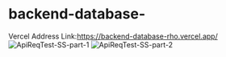 # backend-database-
Vercel Address Link:https://backend-database-rho.vercel.app/
![ApiReqTest-SS-part-1 ](https://github.com/user-attachments/assets/9651a93b-02c2-4f32-8aa4-dc837b66aaa3)
![ApiReqTest-SS-part-2](https://github.com/user-attachments/assets/7b32cd2d-5240-4562-ba8e-97c27d97dad5)
